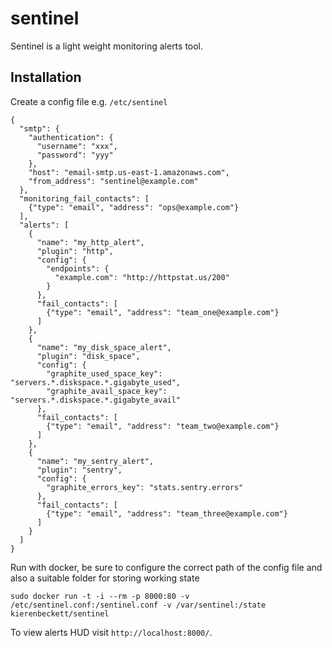 sentinel
========

Sentinel is a light weight monitoring alerts tool.

Installation
------------

Create a config file e.g. `/etc/sentinel`

```
{
  "smtp": {
    "authentication": {
      "username": "xxx",
      "password": "yyy"
    },
    "host": "email-smtp.us-east-1.amazonaws.com",
    "from_address": "sentinel@example.com"
  },
  "monitoring_fail_contacts": [
    {"type": "email", "address": "ops@example.com"}
  ],
  "alerts": [
    {
      "name": "my_http_alert",
      "plugin": "http",
      "config": {
        "endpoints": {
          "example.com": "http://httpstat.us/200"
        }
      },
      "fail_contacts": [
        {"type": "email", "address": "team_one@example.com"}
      ]
    },
    {
      "name": "my_disk_space_alert",
      "plugin": "disk_space",
      "config": {
        "graphite_used_space_key": "servers.*.diskspace.*.gigabyte_used",
        "graphite_avail_space_key": "servers.*.diskspace.*.gigabyte_avail"
      },
      "fail_contacts": [
        {"type": "email", "address": "team_two@example.com"}
      ]
    },
    {
      "name": "my_sentry_alert",
      "plugin": "sentry",
      "config": {
        "graphite_errors_key": "stats.sentry.errors"
      },
      "fail_contacts": [
        {"type": "email", "address": "team_three@example.com"}
      ]
    }
  ]
}
```

Run with docker, be sure to configure the correct path of the config file and also a suitable folder for storing working state

```
sudo docker run -t -i --rm -p 8000:80 -v /etc/sentinel.conf:/sentinel.conf -v /var/sentinel:/state kierenbeckett/sentinel
```

To view alerts HUD visit `http://localhost:8000/`.
